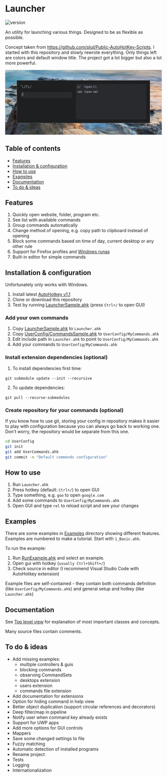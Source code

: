 # Launcher

![version](https://img.shields.io/github/v/tag/grpawel/Launcher)

An utility for launching various things.
Designed to be as flexible as possible.

Concept taken from <https://github.com/plul/Public-AutoHotKey-Scripts>.
I started with this repository and slowly rewrote everything.
Only things left are colors and default window title.
The project got a lot bigger but also a lot more powerful.

![Screenshot](Docs/img/with_help.png)

## Table of contents

- [Features](#features)
- [Installation & configuration](#installation--configuration)
- [How to use](#how-to-use)
- [Examples](#examples)
- [Documentation](#documentation)
- [To do & ideas](#to-do--ideas)

## Features

1. Quickly open website, folder, program etc.
1. See list with available commands
1. Group commands automatically
1. Change method of opening, e.g. copy path to clipboard instead of opening
1. Block some commands based on time of day, current desktop or any other rule
1. Support for Firefox profiles and [Windows runas](https://en.wikipedia.org/wiki/Runas)
1. Built-in editor for simple commands

## Installation & configuration

Unfortunately only works with Windows.

1. Install latest [AutoHotkey v1.1](https://autohotkey.com/download/)
1. Clone or download this repository
1. Test by running [LauncherSample.ahk](LauncherSample.ahk) (press `Ctrl+/` to open GUI)

### Add your own commands

1. Copy [LauncherSample.ahk](LauncherSample.ahk) to `Launcher.ahk`
1. Copy [UserConfig/CommandsSample.ahk](UserConfig/CommandsSample.ahk) to `UserConfig/MyCommands.ahk`
1. Edit include path in `Launcher.ahk` to point to `UserConfig/MyCommands.ahk`
1. Add your commands to `UserConfig/MyCommands.ahk`

### Install extension dependencies (optional)

1. To install dependencies first time:

`git submodule update --init --recursive`

2. To update dependencies:

`git pull --recurse-submodules`

### Create repository for your commands (optional)

If you know how to use git, storing your config in repository makes it easier to play with configuration because you can always go back to working one. Don't worry, the repository would be separate from this one.

```bash
cd UserConfig
git init
git add UserCommands.ahk
git commit -m "Default commands configuration"
```

## How to use

1. Run `Launcher.ahk`
1. Press hotkey (default: `Ctrl+/`) to open GUI
1. Type something, e.g. `goo` to open `google.com`
1. Add some commands to `UserConfig/MyCommands.ahk`
1. Open GUI and type `rel` to reload script and see your changes

## Examples

There are some examples in [Examples](Examples/) directory showing different features.
Examples are numbered to make a tutorial.
Start with `1_Basic.ahk`.

To run the example:

1. Run [RunExample.ahk](RunExample.ahk) and select an example.
1. Open gui with hotkey (`usually Ctrl+Shift+/`)
1. Check source in editor (I recommend Visual Studio Code with AutoHotkey extension)

Example files are self-contained - they contain both commands definition (like `UserConfig/MyCommands.ahk`) and general setup and hotkey (like `Launcher.ahk`)

## Documentation

See [Top level view](Docs/TopLevelView.md) for explanation of most important classes and concepts.

Many source files contain comments.

## To do & ideas

- Add missing examples:
  - multiple controllers & guis
  - blocking commands
  - observing CommandSets
  - desktops extension
  - users extension
  - commands file extension
- Add documentation for extensions
- Option for hiding command in help view
- Better object duplication (support circular references and decorators)
- Deep filter/map in pipeline
- Notify user when command key already exists
- Support for UWP apps
- Add more options for GUI controls
- Mappers
- Save some changed settings to file
- Fuzzy matching
- Automatic detection of installed programs
- Rename project
- Tests
- Logging
- Internationalization
